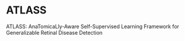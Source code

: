 # ATLASS
ATLASS: AnaTomicaLly-Aware Self-Supervised Learning Framework for Generalizable Retinal Disease Detection

